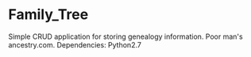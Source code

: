 # Family_Tree
Simple CRUD application for storing genealogy information. Poor man's ancestry.com. Dependencies: Python2.7
